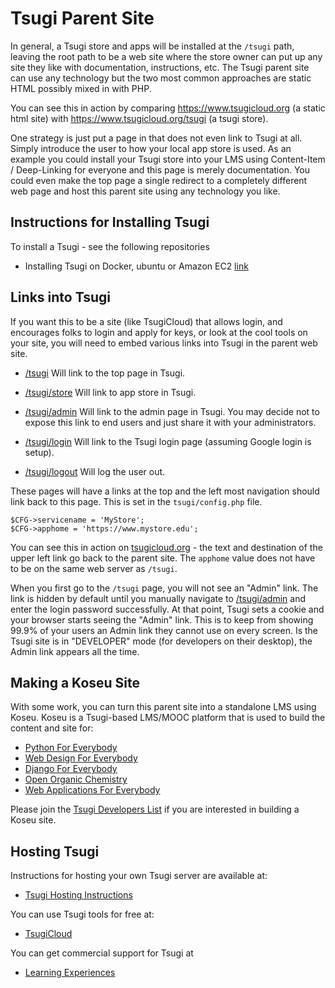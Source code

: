 
Tsugi Parent Site
=================

In general, a Tsugi store and apps will be installed at the <code>/tsugi</code>
path, leaving the root path
to be a web site where the store owner can put up any site they like with documentation,
instructions, etc.  The Tsugi parent site can use any technology but the two most
common approaches are static HTML possibly mixed in with PHP.

You can see this in action by comparing
<a href="https://www.tsugicloud.org" target="_blank">https://www.tsugicloud.org</a>
(a static html site)
with
<a href="https://www.tsugicloud.org/tsugi" target="_blank">https://www.tsugicloud.org/tsugi</a>
(a tsugi store).

One strategy is just put a page in that does not even link to Tsugi at all.  Simply introduce
the user to how your local app store is used.   As an example you could install your Tsugi store
into your LMS using Content-Item / Deep-Linking for everyone and this page is
merely documentation.  You could even make the top page a single redirect to a
completely different web page and host this parent site using any technology you like.

Instructions for Installing Tsugi
---------------------------------

To install a Tsugi - see the following repositories

* Installing Tsugi on Docker, ubuntu or Amazon EC2 [link](https://github.com/tsugiproject/tsugi-build)

Links into Tsugi
----------------

If you want this to be a site (like TsugiCloud) that allows login, and encourages
folks to login and apply for keys, or look at the cool tools on your site,
you will need to embed various links into Tsugi in the parent web site.

* <a href="/tsugi">/tsugi</a> Will link to the top page in Tsugi.

* <a href="/tsugi/store">/tsugi/store</a> Will link to app store in Tsugi.

* <a href="/tsugi/admin">/tsugi/admin</a> Will link to the admin page in Tsugi.
You may decide not to expose this link to end users and just share it with your administrators.

* <a href="/tsugi/login">/tsugi/login</a> Will link to the Tsugi login page (assuming Google login is setup).

* <a href="/tsugi/logout">/tsugi/logout</a> Will log the user out.

These pages will have a links at the top and the left most navigation should link back to this
page.  This is set in the <code>tsugi/config.php</code> file.

    $CFG->servicename = 'MyStore';
    $CFG->apphome = 'https://www.mystore.edu';

You can see this in action on
<a href="https://www.tsugicloud.org/tsugi/store/" target="_blank">tsugicloud.org</a> - the
text and destination of the upper left link go back to the parent site.  The <code>apphome</code>
value does not have to be on the same web server as <code>/tsugi</code>.

When you first go to the <code>/tsugi</code> page, you will not see an "Admin" link.  The link
is hidden by default until you manually navigate to <a href="/tsugi/admin">/tsugi/admin</a>
and enter the login password successfully.  At that point, Tsugi sets a cookie and your browser
starts seeing the "Admin" link.   This is to keep from showing 99.9% of your users an Admin link
they cannot use on every screen.  Is the Tsugi site is in "DEVELOPER" mode
(for developers on their desktop), the Admin link appears all the time.

Making a Koseu Site
-------------------

With some work, you can turn this parent site into a standalone LMS using Koseu.
Koseu is a Tsugi-based LMS/MOOC platform that is used to build the content and site for:

* <a href="https://www.py4e.com/" target="_blank">Python For Everybody</a>
* <a href="https://www.wd4e.com/" target="_blank">Web Design For Everybody</a>
* <a href="https://www.dj4e.com/" target="_blank">Django For Everybody</a>
* <a href="https://openochem.org/" target="_blank">Open Organic Chemistry</a>
* <a href="https://www.wa4e.com/" target="_blank">Web Applications For Everybody</a>

Please join the <a href="https://www.tsugi.org/" target="_new">Tsugi Developers List</a> if you
are interested in building a Koseu site.

Hosting Tsugi
-------------

Instructions for hosting your own Tsugi server are available at:

* <a href="https://github.com/tsugiproject/tsugi-build" target="_blank">Tsugi Hosting Instructions</a>

You can use Tsugi tools for free at:

* <a href="https://www.tsugicloud.org/" target="_blank">TsugiCloud</a>

You can get commercial support for Tsugi at

* <a href="https://www.learnxp.com/" target="_blank">Learning Experiences</a>


